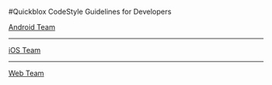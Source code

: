 #Quickblox CodeStyle Guidelines for Developers

[Android Team](./android/README.md)
***
[iOS Team](./iOS/IOSCODESTYLE.md)
***
[Web Team](./web/readme.md)
